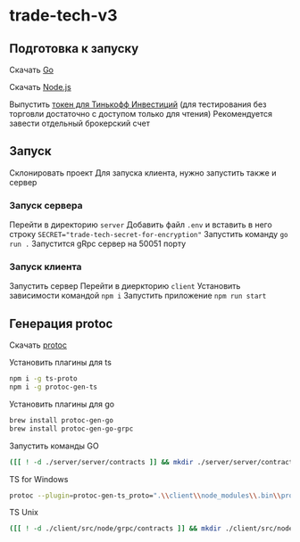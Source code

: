 # trade-tech-v3

## Подготовка к запуску

Скачать [Go](https://go.dev/doc/install)

Скачать [Node.js](https://nodejs.org/en/download)

Выпустить [токен для Тинькофф Инвестиций](https://tinkoff.github.io/investAPI/token/) (для тестирования без торговли достаточно с доступом только для чтения)
Рекомендуется завести отдельный брокерский счет

## Запуск

Склонировать проект
Для запуска клиента, нужно запустить также и сервер

### Запуск сервера 
Перейти в директорию `server`
Добавить файл `.env` и вставить в него строку `SECRET="trade-tech-secret-for-encryption"`
Запустить команду `go run .`
Запустится gRpc сервер на 50051 порту 


### Запуск клиента
Запустить сервер
Перейти в диеркторию `client`
Установить зависимости командой `npm i`
Запустить приложение `npm run start`

## Генерация protoc

Скачать [protoc](https://grpc.io/docs/protoc-installation/)

Установить плагины для ts 
```sh
npm i -g ts-proto
npm i -g protoc-gen-ts
```

Установить плагины для go
```sh
brew install protoc-gen-go
brew install protoc-gen-go-grpc
```

Запустить команды
GO
```sh
([[ ! -d ./server/server/contracts ]] && mkdir ./server/server/contracts) || protoc -I protobuf protobuf/*.proto --go_out=./server/server/contracts/ --go_opt=paths=import --go-grpc_out=./server/server/contracts/ --go-grpc_opt=paths=import
```

TS for Windows
```sh
protoc --plugin=protoc-gen-ts_proto=".\\client\\node_modules\\.bin\\protoc-gen-ts_proto.cmd" --ts_proto_out=./client/contracts --ts_proto_opt=outputServices=grpc-js --ts_proto_opt=esModuleInterop=true -I ./protobuf ./protobuf/*.proto
```
TS Unix
```sh
([[ ! -d ./client/src/node/grpc/contracts ]] && mkdir ./client/src/node/grpc/contracts) || protoc --ts_proto_out=./client/src/node/grpc/contracts --ts_proto_opt=outputServices=grpc-js --ts_proto_opt=esModuleInterop=true -I ./protobuf ./protobuf/*.proto
```
